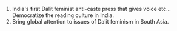1. India's first Dalit feminist anti-caste press that gives voice etc... Democratize the reading culture in India.
2. Bring global attention to issues of Dalit feminism in South Asia.
